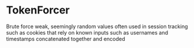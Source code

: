 # TokenForcer
Brute force weak, seemingly random values often used in session tracking such as cookies that rely on known inputs such as usernames and timestamps concatenated together and encoded
